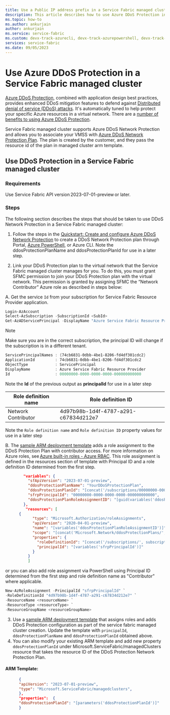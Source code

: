 ```yaml
---
title: Use a Public IP address prefix in a Service Fabric managed cluster
description: This article describes how to use Azure DDoS Protection in a Service Fabric managed cluster.
ms.topic: how-to
ms.author: ankurjain
author: ankurjain
ms.service: service-fabric
ms.custom: devx-track-azurecli, devx-track-azurepowershell, devx-track-arm-template
services: service-fabric
ms.date: 09/05/2023
---
```


# Use Azure DDoS Protection in a Service Fabric managed cluster

[Azure DDoS Protection](../ddos-protection/ddos-protection-overview.md), combined with application design best practices, provides enhanced DDoS mitigation features to defend against [Distributed denial of service (DDoS) attacks](https://www.microsoft.com/en-us/security/business/security-101/what-is-a-ddos-attack). It's automatically tuned to help protect your specific Azure resources in a virtual network. There are a [number of benefits to using Azure DDoS Protection](../ddos-protection/ddos-protection-overview.md#key-benefits).

Service Fabric managed cluster supports Azure DDoS Network Protection and allows you to associate your VMSS with [Azure DDoS Network Protection Plan](../ddos-protection/ddos-protection-sku-comparison#ddos-network-protection). The plan is created by the customer, and they pass the resource id of the plan in managed cluster arm template.

## Use DDoS Protection in a Service Fabric managed cluster

### Requirements

Use Service Fabric API version 2023-07-01-preview or later.

### Steps

The following section describes the steps that should be taken to use DDoS Network Protection in a Service Fabric managed cluster: 

1. Follow the steps in the [Quickstart: Create and configure Azure DDoS Network Protection](../ddos-protection/manage-ddos-protection) to create a DDoS Network Protection plan through Portal, [Azure PowerShell](../ddos-protection/manage-ddos-protection-powershell), or Azure CLI. Note the ddosProtectionPlanName and ddosProtectionPlanId for use in a later step. 

2. Link your DDoS Protection plan to the virtual network that the Service Fabric managed cluster manages for you. To do this, you must grant SFMC permission to join your DDoS Protection plan with the virtual network. This permission is granted by assigning SFMC the “Network Contributor” Azure role as described in steps below:

A. Get the service `Id` from your subscription for Service Fabric Resource Provider application.
   ```powershell
   Login-AzAccount
   Select-AzSubscription -SubscriptionId <SubId>
   Get-AzADServicePrincipal -DisplayName "Azure Service Fabric Resource Provider"
   ```

   > [!NOTE]
   > Make sure you are in the correct subscription, the principal ID will change if the subscription is in a different tenant.

   ```powershell
   ServicePrincipalNames : {74cb6831-0dbb-4be1-8206-fd4df301cdc2}
   ApplicationId         : 74cb6831-0dbb-4be1-8206-fd4df301cdc2
   ObjectType            : ServicePrincipal
   DisplayName           : Azure Service Fabric Resource Provider
   Id                    : 00000000-0000-0000-0000-000000000000
   ```

   Note the **Id** of the previous output as **principalId** for use in a later step

   |Role definition name|Role definition ID|
   |----|-------------------------------------|
   |Network Contributor|4d97b98b-1d4f-4787-a291-c67834d212e7|

   Note the `Role definition name` and `Role definition ID` property values for use in a later step


       
B. The [sample ARM deployment template](https://github.com/Azure-Samples/service-fabric-cluster-templates/tree/master/SF-Managed-Standard-SKU-1-NT-DDoSNwProtection) adds a role assignment to the DDoS Protection Plan with contributor access. For more information on Azure roles, see [Azure built-in roles - Azure RBAC](../role-based-access-control/built-in-roles#all). This role assignment is defined in the resources section of template         with Principal ID and a role definition ID determined from the first step. 


```json
        "variables": { 
          "sfApiVersion": "2023-07-01-preview", 
          "ddosProtectionPlanName": "YourDDoSProtectionPlan", 
          "ddosProtectionPlanId": "[concat('/subscriptions/00000000-0000-0000-0000-000000000000/resourceGroups/sampleRg/providers/Microsoft.Network/ddosProtectionPlans/', variables('ddosProtectionPlanName'))]", 
          "sfrpPrincipalId": "00000000-0000-0000-0000-000000000000",
          "ddosProtectionPlanRoleAssignmentID": "[guid(variables('ddosProtectionPlanId'), 'SFRP-Role')]" 
        }, 
         "resources": [ 
      { 
            "type": "Microsoft.Authorization/roleAssignments", 
            "apiVersion": "2020-04-01-preview", 
            "name": "[variables('ddosProtectionPlanRoleAssignmentID')]", 
            "scope": "[concat('Microsoft.Network/ddosProtectionPlans/', variables('ddosProtectionPlanName'))]", 
            "properties": { 
              "roleDefinitionId": "[concat('/subscriptions/', subscription().subscriptionId, '/providers/Microsoft.Authorization/roleDefinitions/', '4d97b98b-1d4f-4787-a291-c67834d212e7')]", 
              "principalId": "[variables('sfrpPrincipalId')]" 
            } 
          } 
          ]
```

or you can also add role assignment via PowerShell using Principal ID determined from the first step and role definition name as "Contributor" where applicable.

   ```powershell
New-AzRoleAssignment -PrincipalId "sfrpPrincipalId" `
-RoleDefinitionId "4d97b98b-1d4f-4787-a291-c67834d212e7" `
-ResourceName <resourceName> `
-ResourceType <resourceType> `
-ResourceGroupName <resourceGroupName>
   ```

3.	Use a [sample ARM deployment template](https://github.com/Azure-Samples/service-fabric-cluster-templates/tree/master/SF-Managed-Standard-SKU-1-NT-DDoSNwProtection) that assigns roles and adds DDoS Protection configuration as part of the service fabric managed cluster creation. Update the template with `principalId`, `ddosProtectionPlanName` and `ddosProtectionPlanId` obtained above.
4.	You can also modify your existing ARM template and add new property `ddosProtectionPlanId` under Microsoft.ServiceFabric/managedClusters resource that takes the resource ID of the DDoS Protection Network Protection Plan.

#### ARM Template:

```json
      {
      "apiVersion": "2023-07-01-preview",
      "type": "Microsoft.ServiceFabric/managedclusters",
      },
      "properties":  {
      "ddosProtectionPlanId": "[parameters('ddosProtectionPlanId')]"
      }
```
